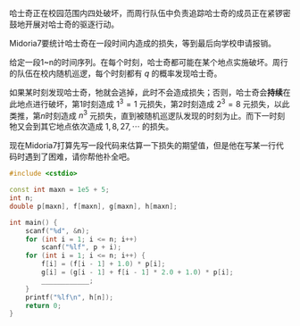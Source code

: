 哈士奇正在校园范围内四处破坏，而周行队伍中负责追踪哈士奇的成员正在紧锣密鼓地开展对哈士奇的驱逐行动。

Midoria7要统计哈士奇在一段时间内造成的损失，等到最后向学校申请报销。

给定一段1~n的时间序列。在每个时刻，哈士奇都可能在某个地点实施破坏。周行的队伍在校内随机巡逻，每个时刻都有 $q$ 的概率发现哈士奇。

如果某时刻发现哈士奇，牠就会逃掉，此时不会造成损失；否则，哈士奇会**持续**在此地点进行破坏，第1时刻造成 $1^3=1$ 元损失，第2时刻造成 $2^3=8$ 元损失，以此类推，第$n$时刻造成 $n^3$ 元损失，直到被随机巡逻队发现的时刻为止。而下一时刻牠又会到其它地点依次造成 $1,8,27,\cdots$ 的损失。

现在Midoria7打算先写一段代码来估算一下损失的期望值，但是他在写某一行代码时遇到了困难，请你帮他䃼全吧。

```c++
#include <cstdio>

const int maxn = 1e5 + 5;
int n;
double p[maxn], f[maxn], g[maxn], h[maxn];

int main() {
    scanf("%d", &n);
    for (int i = 1; i <= n; i++)
        scanf("%lf", p + i);
    for (int i = 1; i <= n; i++) {
        f[i] = (f[i - 1] + 1.0) * p[i];
        g[i] = (g[i - 1] + f[i - 1] * 2.0 + 1.0) * p[i];
        ____________;
    }
    printf("%lf\n", h[n]);
    return 0;
}
```